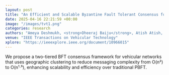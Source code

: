 ```yaml
---
layout: post
title: "An Efficient and Scalable Byzantine Fault Tolerant Consensus for Vehicular Networks"
date: 2025-04-16 22:21:59 +00:00
image: "/images/tvt1.png"
categories: research
authors: "Ameya Deshmukh, <strong>Dheeraj Baiju</strong>, Atish Atish, Tejasvi Alladi, F. Richard Yu"
venue: "IEEE Transactions on Vehicular Technology"
xplore: "https://ieeexplore.ieee.org/document/10966015"
---
```

We propose a two-tiered BFT consensus framework for vehicular networks that uses geographic clustering to reduce messaging complexity from O(n²) to O(n¹·⁵), enhancing scalability and efficiency over traditional PBFT.